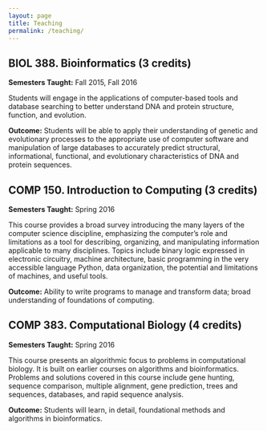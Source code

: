 ```yaml
---
layout: page
title: Teaching
permalink: /teaching/
---
```


## BIOL 388. Bioinformatics (3 credits) 

**Semesters Taught:** Fall 2015, Fall 2016

Students will engage in the applications of computer-based tools and database searching to better understand DNA and protein structure, function, and evolution.

**Outcome:** Students will be able to apply their understanding of genetic and evolutionary processes to the appropriate use of computer software and manipulation of large databases to accurately predict structural, informational, functional, and evolutionary characteristics of DNA and protein sequences.

## COMP 150. Introduction to Computing (3 credits)

**Semesters Taught:** Spring 2016

This course provides a broad survey introducing the many layers of the computer science discipline, emphasizing the computer’s role and limitations as a tool for describing, organizing, and manipulating information applicable to many disciplines. Topics include binary logic expressed in electronic circuitry, machine architecture, basic programming in the very accessible language Python, data organization, the potential and limitations of machines, and useful tools.

**Outcome:** Ability to write programs to manage and transform data; broad understanding of foundations of computing.

## COMP 383. Computational Biology (4 credits)

**Semesters Taught:** Spring 2016

This course presents an algorithmic focus to problems in computational biology. It is built on earlier courses on algorithms and bioinformatics. Problems and solutions covered in this course include gene hunting, sequence comparison, multiple alignment, gene prediction, trees and sequences, databases, and rapid sequence analysis.

**Outcome:** Students will learn, in detail, foundational methods and algorithms in bioinformatics.



